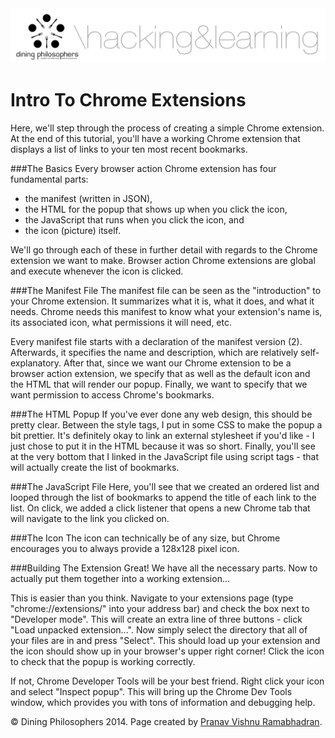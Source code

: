 <div class="hidden"><meta property="og:image" content="http://the-dining-philosophers.github.io/code-weekend/assets/img/logo.png"><link rel="shortcut icon" href="assets/images/favicon.png"><link rel="stylesheet" href="http://netdna.bootstrapcdn.com/font-awesome/4.0.3/css/font-awesome.css"><link rel="stylesheet" href='http://fonts.googleapis.com/css?family=Open+Sans:300italic,400italic,600italic,700italic,400,300,600,700' type='text/css'></div><img class="full-img" src="assets/img/logo.png">

Intro To Chrome Extensions
===========================

Here, we'll step through the process of creating a simple Chrome extension. At the end of this tutorial, you'll have a working Chrome extension that displays a list of links to your ten most recent bookmarks.

###The Basics
Every browser action Chrome extension has four fundamental parts:

- the manifest (written in JSON), 
- the HTML for the popup that shows up when you click the icon, 
- the JavaScript that runs when you click the icon, and 
- the icon (picture) itself. 

We'll go through each of these in further detail with regards to the Chrome extension we want to make. 
Browser action Chrome extensions are global and execute whenever the icon is clicked.

###The Manifest File
The manifest file can be seen as the "introduction" to your Chrome extension. It summarizes what it is, what it does, and what it needs. Chrome needs this manifest to know what your extension's name is, its associated icon, what permissions it will need, etc. 

Every manifest file starts with a declaration of the manifest version (2). Afterwards, it specifies the name and description, which are relatively self-explanatory. After that, since we want our Chrome extension to be a browser action extension, we specify that as well as the default icon and the HTML that will render our popup. Finally, we want to specify that we want permission to access Chrome's bookmarks.

###The HTML Popup
If you've ever done any web design, this should be pretty clear. Between the style tags, I put in some CSS to make the popup a bit prettier. It's definitely okay to link an external stylesheet if you'd like - I just chose to put it in the HTML because it was so short. Finally, you'll see at the very bottom that I linked in the JavaScript file using script tags - that will actually create the list of bookmarks.

###The JavaScript File
Here, you'll see that we created an ordered list and looped through the list of bookmarks to append the title of each link to the list. On click, we added a click listener that opens a new Chrome tab that will navigate to the link you clicked on.

###The Icon
The icon can technically be of any size, but Chrome encourages you to always provide a 128x128 pixel icon.

###Building The Extension
Great! We have all the necessary parts. Now to actually put them together into a working extension...

This is easier than you think. Navigate to your extensions page (type "chrome://extensions/" into your address bar) and check the box next to "Developer mode". This will create an extra line of three buttons - click "Load unpacked extension...". Now simply select the directory that all of your files are in and press "Select". This should load up your extension and the icon should show up in your browser's upper right corner! Click the icon to check that the popup is working correctly.

If not, Chrome Developer Tools will be your best friend. Right click your icon and select "Inspect popup". This will bring up the Chrome Dev Tools window, which provides you with tons of information and debugging help.

<div class="footer"><p>&copy; Dining Philosophers 2014. Page created by <a href="http://pvrnav.com">Pranav Vishnu Ramabhadran</a>.</div>

<script src="http://code.jquery.com/jquery-1.11.0.min.js"></script>
<script src="assets/js/nav.js"></script>
<script src="assets/js/FlowType.js"></script>
<script type="text/javascript">
    $('.markdown-body').flowtype({
        minimum   : 500,
        maximum   : 1000,
        minFont   : 16,
        maxFont   : 65,
        fontRatio : 40
    });
</script>
<script>
    $(window).load(function(){
        $('.loading').fadeOut('200');
    });
</script>